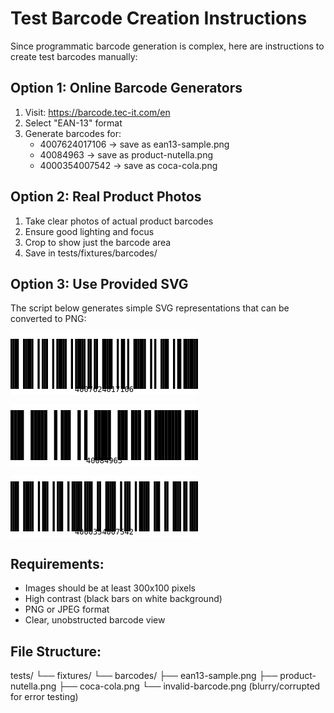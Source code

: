 
# Test Barcode Creation Instructions

Since programmatic barcode generation is complex, here are instructions to create test barcodes manually:

## Option 1: Online Barcode Generators
1. Visit: https://barcode.tec-it.com/en
2. Select "EAN-13" format
3. Generate barcodes for:
   - 4007624017106 → save as ean13-sample.png
   - 40084963 → save as product-nutella.png  
   - 4000354007542 → save as coca-cola.png

## Option 2: Real Product Photos
1. Take clear photos of actual product barcodes
2. Ensure good lighting and focus
3. Crop to show just the barcode area
4. Save in tests/fixtures/barcodes/

## Option 3: Use Provided SVG
The script below generates simple SVG representations that can be converted to PNG:


<!-- Basic EAN-13 test barcode -->
<svg width="300" height="100" xmlns="http://www.w3.org/2000/svg"><rect width="300" height="100" fill="white"/><rect x="0" y="10" width="3.3333333333333335" height="80" fill="black"/><rect x="3.3333333333333335" y="10" width="3.3333333333333335" height="80" fill="black"/><rect x="6.666666666666667" y="10" width="3.3333333333333335" height="80" fill="black"/><rect x="10" y="10" width="3.3333333333333335" height="80" fill="black"/><rect x="20" y="10" width="3.3333333333333335" height="80" fill="black"/><rect x="23.333333333333332" y="10" width="3.3333333333333335" height="80" fill="black"/><rect x="26.666666666666664" y="10" width="3.3333333333333335" height="80" fill="black"/><rect x="29.999999999999996" y="10" width="3.3333333333333335" height="80" fill="black"/><rect x="33.33333333333333" y="10" width="3.3333333333333335" height="80" fill="black"/><rect x="43.333333333333336" y="10" width="3.3333333333333335" height="80" fill="black"/><rect x="50.00000000000001" y="10" width="3.3333333333333335" height="80" fill="black"/><rect x="53.33333333333334" y="10" width="3.3333333333333335" height="80" fill="black"/><rect x="56.66666666666668" y="10" width="3.3333333333333335" height="80" fill="black"/><rect x="66.66666666666669" y="10" width="3.3333333333333335" height="80" fill="black"/><rect x="73.33333333333334" y="10" width="3.3333333333333335" height="80" fill="black"/><rect x="76.66666666666667" y="10" width="3.3333333333333335" height="80" fill="black"/><rect x="80" y="10" width="3.3333333333333335" height="80" fill="black"/><rect x="83.33333333333333" y="10" width="3.3333333333333335" height="80" fill="black"/><rect x="86.66666666666666" y="10" width="3.3333333333333335" height="80" fill="black"/><rect x="96.66666666666664" y="10" width="3.3333333333333335" height="80" fill="black"/><rect x="103.3333333333333" y="10" width="3.3333333333333335" height="80" fill="black"/><rect x="106.66666666666663" y="10" width="3.3333333333333335" height="80" fill="black"/><rect x="109.99999999999996" y="10" width="3.3333333333333335" height="80" fill="black"/><rect x="113.33333333333329" y="10" width="3.3333333333333335" height="80" fill="black"/><rect x="116.66666666666661" y="10" width="3.3333333333333335" height="80" fill="black"/><rect x="123.33333333333327" y="10" width="3.3333333333333335" height="80" fill="black"/><rect x="126.6666666666666" y="10" width="3.3333333333333335" height="80" fill="black"/><rect x="133.3333333333333" y="10" width="3.3333333333333335" height="80" fill="black"/><rect x="136.66666666666663" y="10" width="3.3333333333333335" height="80" fill="black"/><rect x="146.66666666666666" y="10" width="3.3333333333333335" height="80" fill="black"/><rect x="150" y="10" width="3.3333333333333335" height="80" fill="black"/><rect x="153.33333333333334" y="10" width="3.3333333333333335" height="80" fill="black"/><rect x="156.66666666666669" y="10" width="3.3333333333333335" height="80" fill="black"/><rect x="160.00000000000003" y="10" width="3.3333333333333335" height="80" fill="black"/><rect x="170.00000000000006" y="10" width="3.3333333333333335" height="80" fill="black"/><rect x="176.66666666666674" y="10" width="3.3333333333333335" height="80" fill="black"/><rect x="180.00000000000009" y="10" width="3.3333333333333335" height="80" fill="black"/><rect x="186.66666666666677" y="10" width="3.3333333333333335" height="80" fill="black"/><rect x="196.6666666666668" y="10" width="3.3333333333333335" height="80" fill="black"/><rect x="200.00000000000014" y="10" width="3.3333333333333335" height="80" fill="black"/><rect x="203.33333333333348" y="10" width="3.3333333333333335" height="80" fill="black"/><rect x="206.66666666666683" y="10" width="3.3333333333333335" height="80" fill="black"/><rect x="210.00000000000017" y="10" width="3.3333333333333335" height="80" fill="black"/><rect x="213.3333333333335" y="10" width="3.3333333333333335" height="80" fill="black"/><rect x="223.33333333333354" y="10" width="3.3333333333333335" height="80" fill="black"/><rect x="230.00000000000023" y="10" width="3.3333333333333335" height="80" fill="black"/><rect x="240.00000000000026" y="10" width="3.3333333333333335" height="80" fill="black"/><rect x="243.3333333333336" y="10" width="3.3333333333333335" height="80" fill="black"/><rect x="246.66666666666694" y="10" width="3.3333333333333335" height="80" fill="black"/><rect x="250.00000000000028" y="10" width="3.3333333333333335" height="80" fill="black"/><rect x="260.0000000000003" y="10" width="3.3333333333333335" height="80" fill="black"/><rect x="266.6666666666669" y="10" width="3.3333333333333335" height="80" fill="black"/><rect x="270.0000000000002" y="10" width="3.3333333333333335" height="80" fill="black"/><rect x="276.66666666666686" y="10" width="3.3333333333333335" height="80" fill="black"/><rect x="280.00000000000017" y="10" width="3.3333333333333335" height="80" fill="black"/><rect x="283.3333333333335" y="10" width="3.3333333333333335" height="80" fill="black"/><rect x="286.6666666666668" y="10" width="3.3333333333333335" height="80" fill="black"/><rect x="290.0000000000001" y="10" width="3.3333333333333335" height="80" fill="black"/><rect x="293.3333333333334" y="10" width="3.3333333333333335" height="80" fill="black"/><rect x="296.66666666666674" y="10" width="3.3333333333333335" height="80" fill="black"/><text x="150" y="95" text-anchor="middle" font-family="monospace" font-size="12">4007624017106</text></svg>


<!-- Nutella product barcode -->
<svg width="300" height="100" xmlns="http://www.w3.org/2000/svg"><rect width="300" height="100" fill="white"/><rect x="0" y="10" width="5.357142857142857" height="80" fill="black"/><rect x="5.357142857142857" y="10" width="5.357142857142857" height="80" fill="black"/><rect x="10.714285714285714" y="10" width="5.357142857142857" height="80" fill="black"/><rect x="16.07142857142857" y="10" width="5.357142857142857" height="80" fill="black"/><rect x="32.14285714285714" y="10" width="5.357142857142857" height="80" fill="black"/><rect x="37.49999999999999" y="10" width="5.357142857142857" height="80" fill="black"/><rect x="42.85714285714285" y="10" width="5.357142857142857" height="80" fill="black"/><rect x="48.2142857142857" y="10" width="5.357142857142857" height="80" fill="black"/><rect x="53.571428571428555" y="10" width="5.357142857142857" height="80" fill="black"/><rect x="69.64285714285712" y="10" width="5.357142857142857" height="80" fill="black"/><rect x="80.35714285714285" y="10" width="5.357142857142857" height="80" fill="black"/><rect x="85.71428571428571" y="10" width="5.357142857142857" height="80" fill="black"/><rect x="91.07142857142857" y="10" width="5.357142857142857" height="80" fill="black"/><rect x="107.14285714285715" y="10" width="5.357142857142857" height="80" fill="black"/><rect x="117.85714285714288" y="10" width="5.357142857142857" height="80" fill="black"/><rect x="133.92857142857144" y="10" width="5.357142857142857" height="80" fill="black"/><rect x="139.2857142857143" y="10" width="5.357142857142857" height="80" fill="black"/><rect x="144.64285714285717" y="10" width="5.357142857142857" height="80" fill="black"/><rect x="150.00000000000003" y="10" width="5.357142857142857" height="80" fill="black"/><rect x="155.3571428571429" y="10" width="5.357142857142857" height="80" fill="black"/><rect x="171.42857142857147" y="10" width="5.357142857142857" height="80" fill="black"/><rect x="176.78571428571433" y="10" width="5.357142857142857" height="80" fill="black"/><rect x="182.1428571428572" y="10" width="5.357142857142857" height="80" fill="black"/><rect x="192.85714285714292" y="10" width="5.357142857142857" height="80" fill="black"/><rect x="198.21428571428578" y="10" width="5.357142857142857" height="80" fill="black"/><rect x="203.57142857142864" y="10" width="5.357142857142857" height="80" fill="black"/><rect x="214.28571428571436" y="10" width="5.357142857142857" height="80" fill="black"/><rect x="219.64285714285722" y="10" width="5.357142857142857" height="80" fill="black"/><rect x="230.35714285714295" y="10" width="5.357142857142857" height="80" fill="black"/><rect x="235.7142857142858" y="10" width="5.357142857142857" height="80" fill="black"/><rect x="241.07142857142867" y="10" width="5.357142857142857" height="80" fill="black"/><rect x="246.42857142857153" y="10" width="5.357142857142857" height="80" fill="black"/><rect x="251.7857142857144" y="10" width="5.357142857142857" height="80" fill="black"/><rect x="257.1428571428572" y="10" width="5.357142857142857" height="80" fill="black"/><rect x="262.50000000000006" y="10" width="5.357142857142857" height="80" fill="black"/><rect x="267.8571428571429" y="10" width="5.357142857142857" height="80" fill="black"/><rect x="278.57142857142856" y="10" width="5.357142857142857" height="80" fill="black"/><rect x="283.9285714285714" y="10" width="5.357142857142857" height="80" fill="black"/><rect x="289.2857142857142" y="10" width="5.357142857142857" height="80" fill="black"/><rect x="294.64285714285705" y="10" width="5.357142857142857" height="80" fill="black"/><text x="150" y="95" text-anchor="middle" font-family="monospace" font-size="12">40084963</text></svg>


<!-- Coca Cola product barcode -->
<svg width="300" height="100" xmlns="http://www.w3.org/2000/svg"><rect width="300" height="100" fill="white"/><rect x="0" y="10" width="3.3707865168539324" height="80" fill="black"/><rect x="3.3707865168539324" y="10" width="3.3707865168539324" height="80" fill="black"/><rect x="6.741573033707865" y="10" width="3.3707865168539324" height="80" fill="black"/><rect x="10.112359550561797" y="10" width="3.3707865168539324" height="80" fill="black"/><rect x="20.224719101123593" y="10" width="3.3707865168539324" height="80" fill="black"/><rect x="23.595505617977526" y="10" width="3.3707865168539324" height="80" fill="black"/><rect x="26.96629213483146" y="10" width="3.3707865168539324" height="80" fill="black"/><rect x="30.337078651685392" y="10" width="3.3707865168539324" height="80" fill="black"/><rect x="33.70786516853932" y="10" width="3.3707865168539324" height="80" fill="black"/><rect x="43.82022471910112" y="10" width="3.3707865168539324" height="80" fill="black"/><rect x="50.561797752808985" y="10" width="3.3707865168539324" height="80" fill="black"/><rect x="53.93258426966292" y="10" width="3.3707865168539324" height="80" fill="black"/><rect x="57.30337078651685" y="10" width="3.3707865168539324" height="80" fill="black"/><rect x="67.41573033707864" y="10" width="3.3707865168539324" height="80" fill="black"/><rect x="74.1573033707865" y="10" width="3.3707865168539324" height="80" fill="black"/><rect x="77.52808988764042" y="10" width="3.3707865168539324" height="80" fill="black"/><rect x="80.89887640449435" y="10" width="3.3707865168539324" height="80" fill="black"/><rect x="91.01123595505612" y="10" width="3.3707865168539324" height="80" fill="black"/><rect x="97.75280898876397" y="10" width="3.3707865168539324" height="80" fill="black"/><rect x="101.1235955056179" y="10" width="3.3707865168539324" height="80" fill="black"/><rect x="104.49438202247183" y="10" width="3.3707865168539324" height="80" fill="black"/><rect x="107.86516853932575" y="10" width="3.3707865168539324" height="80" fill="black"/><rect x="111.23595505617968" y="10" width="3.3707865168539324" height="80" fill="black"/><rect x="117.97752808988753" y="10" width="3.3707865168539324" height="80" fill="black"/><rect x="121.34831460674145" y="10" width="3.3707865168539324" height="80" fill="black"/><rect x="124.71910112359538" y="10" width="3.3707865168539324" height="80" fill="black"/><rect x="128.08988764044932" y="10" width="3.3707865168539324" height="80" fill="black"/><rect x="138.20224719101114" y="10" width="3.3707865168539324" height="80" fill="black"/><rect x="141.57303370786508" y="10" width="3.3707865168539324" height="80" fill="black"/><rect x="151.6853932584269" y="10" width="3.3707865168539324" height="80" fill="black"/><rect x="155.05617977528084" y="10" width="3.3707865168539324" height="80" fill="black"/><rect x="158.42696629213478" y="10" width="3.3707865168539324" height="80" fill="black"/><rect x="161.79775280898872" y="10" width="3.3707865168539324" height="80" fill="black"/><rect x="165.16853932584266" y="10" width="3.3707865168539324" height="80" fill="black"/><rect x="175.28089887640448" y="10" width="3.3707865168539324" height="80" fill="black"/><rect x="182.02247191011236" y="10" width="3.3707865168539324" height="80" fill="black"/><rect x="185.3932584269663" y="10" width="3.3707865168539324" height="80" fill="black"/><rect x="188.76404494382024" y="10" width="3.3707865168539324" height="80" fill="black"/><rect x="198.87640449438206" y="10" width="3.3707865168539324" height="80" fill="black"/><rect x="205.61797752808994" y="10" width="3.3707865168539324" height="80" fill="black"/><rect x="208.98876404494388" y="10" width="3.3707865168539324" height="80" fill="black"/><rect x="212.35955056179782" y="10" width="3.3707865168539324" height="80" fill="black"/><rect x="215.73033707865176" y="10" width="3.3707865168539324" height="80" fill="black"/><rect x="219.1011235955057" y="10" width="3.3707865168539324" height="80" fill="black"/><rect x="229.21348314606752" y="10" width="3.3707865168539324" height="80" fill="black"/><rect x="232.58426966292146" y="10" width="3.3707865168539324" height="80" fill="black"/><rect x="235.9550561797754" y="10" width="3.3707865168539324" height="80" fill="black"/><rect x="246.06741573033722" y="10" width="3.3707865168539324" height="80" fill="black"/><rect x="249.43820224719116" y="10" width="3.3707865168539324" height="80" fill="black"/><rect x="259.55056179775295" y="10" width="3.3707865168539324" height="80" fill="black"/><rect x="262.92134831460686" y="10" width="3.3707865168539324" height="80" fill="black"/><rect x="266.29213483146077" y="10" width="3.3707865168539324" height="80" fill="black"/><rect x="269.6629213483147" y="10" width="3.3707865168539324" height="80" fill="black"/><rect x="276.4044943820225" y="10" width="3.3707865168539324" height="80" fill="black"/><rect x="279.7752808988764" y="10" width="3.3707865168539324" height="80" fill="black"/><rect x="286.51685393258424" y="10" width="3.3707865168539324" height="80" fill="black"/><rect x="289.88764044943815" y="10" width="3.3707865168539324" height="80" fill="black"/><rect x="293.25842696629206" y="10" width="3.3707865168539324" height="80" fill="black"/><rect x="296.629213483146" y="10" width="3.3707865168539324" height="80" fill="black"/><text x="150" y="95" text-anchor="middle" font-family="monospace" font-size="12">4000354007542</text></svg>


## Requirements:
- Images should be at least 300x100 pixels
- High contrast (black bars on white background)
- PNG or JPEG format
- Clear, unobstructed barcode view

## File Structure:
tests/
└── fixtures/
    └── barcodes/
        ├── ean13-sample.png
        ├── product-nutella.png
        ├── coca-cola.png
        └── invalid-barcode.png (blurry/corrupted for error testing)
